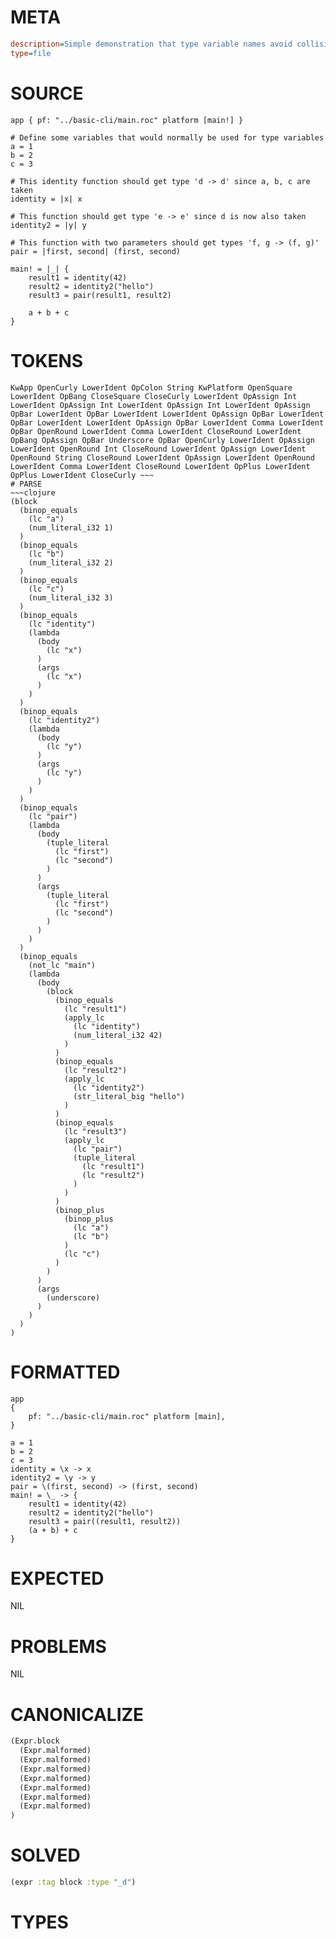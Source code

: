# META
~~~ini
description=Simple demonstration that type variable names avoid collision with existing identifiers
type=file
~~~
# SOURCE
~~~roc
app { pf: "../basic-cli/main.roc" platform [main!] }

# Define some variables that would normally be used for type variables
a = 1
b = 2
c = 3

# This identity function should get type 'd -> d' since a, b, c are taken
identity = |x| x

# This function should get type 'e -> e' since d is now also taken
identity2 = |y| y

# This function with two parameters should get types 'f, g -> (f, g)'
pair = |first, second| (first, second)

main! = |_| {
    result1 = identity(42)
    result2 = identity2("hello")
    result3 = pair(result1, result2)
    
    a + b + c
}
~~~
# TOKENS
~~~text
KwApp OpenCurly LowerIdent OpColon String KwPlatform OpenSquare LowerIdent OpBang CloseSquare CloseCurly LowerIdent OpAssign Int LowerIdent OpAssign Int LowerIdent OpAssign Int LowerIdent OpAssign OpBar LowerIdent OpBar LowerIdent LowerIdent OpAssign OpBar LowerIdent OpBar LowerIdent LowerIdent OpAssign OpBar LowerIdent Comma LowerIdent OpBar OpenRound LowerIdent Comma LowerIdent CloseRound LowerIdent OpBang OpAssign OpBar Underscore OpBar OpenCurly LowerIdent OpAssign LowerIdent OpenRound Int CloseRound LowerIdent OpAssign LowerIdent OpenRound String CloseRound LowerIdent OpAssign LowerIdent OpenRound LowerIdent Comma LowerIdent CloseRound LowerIdent OpPlus LowerIdent OpPlus LowerIdent CloseCurly ~~~
# PARSE
~~~clojure
(block
  (binop_equals
    (lc "a")
    (num_literal_i32 1)
  )
  (binop_equals
    (lc "b")
    (num_literal_i32 2)
  )
  (binop_equals
    (lc "c")
    (num_literal_i32 3)
  )
  (binop_equals
    (lc "identity")
    (lambda
      (body
        (lc "x")
      )
      (args
        (lc "x")
      )
    )
  )
  (binop_equals
    (lc "identity2")
    (lambda
      (body
        (lc "y")
      )
      (args
        (lc "y")
      )
    )
  )
  (binop_equals
    (lc "pair")
    (lambda
      (body
        (tuple_literal
          (lc "first")
          (lc "second")
        )
      )
      (args
        (tuple_literal
          (lc "first")
          (lc "second")
        )
      )
    )
  )
  (binop_equals
    (not_lc "main")
    (lambda
      (body
        (block
          (binop_equals
            (lc "result1")
            (apply_lc
              (lc "identity")
              (num_literal_i32 42)
            )
          )
          (binop_equals
            (lc "result2")
            (apply_lc
              (lc "identity2")
              (str_literal_big "hello")
            )
          )
          (binop_equals
            (lc "result3")
            (apply_lc
              (lc "pair")
              (tuple_literal
                (lc "result1")
                (lc "result2")
              )
            )
          )
          (binop_plus
            (binop_plus
              (lc "a")
              (lc "b")
            )
            (lc "c")
          )
        )
      )
      (args
        (underscore)
      )
    )
  )
)
~~~
# FORMATTED
~~~roc
app
{
	pf: "../basic-cli/main.roc" platform [main],
}

a = 1
b = 2
c = 3
identity = \x -> x
identity2 = \y -> y
pair = \(first, second) -> (first, second)
main! = \_ -> {
	result1 = identity(42)
	result2 = identity2("hello")
	result3 = pair((result1, result2))
	(a + b) + c
}
~~~
# EXPECTED
NIL
# PROBLEMS
NIL
# CANONICALIZE
~~~clojure
(Expr.block
  (Expr.malformed)
  (Expr.malformed)
  (Expr.malformed)
  (Expr.malformed)
  (Expr.malformed)
  (Expr.malformed)
  (Expr.malformed)
)
~~~
# SOLVED
~~~clojure
(expr :tag block :type "_d")
~~~
# TYPES
~~~roc
~~~
